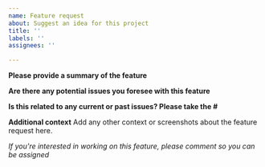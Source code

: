```yaml
---
name: Feature request
about: Suggest an idea for this project
title: ''
labels: ''
assignees: ''

---
```


**Please provide a summary of the feature**

**Are there any potential issues you foresee with this feature**

**Is this related to any current or past issues? Please take the #**

**Additional context**
Add any other context or screenshots about the feature request here.

*If you're interested in working on this feature, please comment so you can be assigned*
